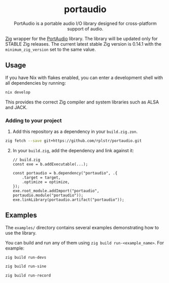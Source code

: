 <div align="center">

# portaudio

PortAudio is a portable audio I/O library designed for cross-platform
support of audio.

</div>

[Zig](http://ziglang.org) wrapper for the [PortAudio](http://www.portaudio.com) library.
The library will be updated only for STABLE Zig releases. The current latest stable Zig version is 0.14.1 with the `minimum_zig_version` set to the same value.

## Usage

If you have Nix with flakes enabled, you can enter a development shell with all dependencies by running:

```sh
nix develop
```

This provides the correct Zig compiler and system libraries such as ALSA and JACK.

### Adding to your project

1.  Add this repository as a dependency in your `build.zig.zon`. 
```sh
zig fetch --save git+https://github.com/rplstr/portaudio.git
```

2.  In your `build.zig`, add the dependency and link against it:

    ```zig
    // build.zig
    const exe = b.addExecutable(...);

    const portaudio = b.dependency("portaudio", .{
        .target = target,
        .optimize = optimize,
    });
    exe.root_module.addImport("portaudio", portaudio.module("portaudio"));
    exe.linkLibrary(portaudio.artifact("portaudio"));
    ```

## Examples

The `examples/` directory contains several examples demonstrating how to use the library.

You can build and run any of them using `zig build run-<example_name>`. For example:

```sh
zig build run-devs

zig build run-sine

zig build run-record
```
